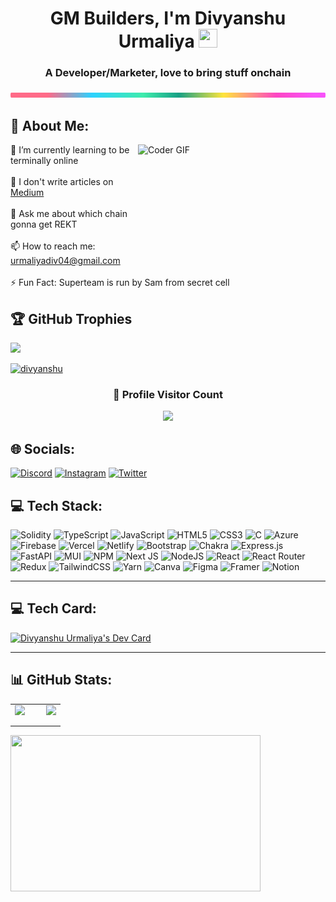 <h1 align="center">GM Builders, I'm Divyanshu Urmaliya <img src="https://raw.githubusercontent.com/MartinHeinz/MartinHeinz/master/wave.gif" width="30px" height="30px"></h1>
<h3 align="center"><b>A Developer/Marketer, love to bring stuff onchain</b> </h3>

<img src="https://github.com/ArshErgon/ArshErgon/blob/main/assets/header/lineBar.png" width="100%" height="8px"/>

## 💫 About Me:

<img align="right" alt="Coder GIF" height="200" width="300" src="https://raw.githubusercontent.com/abhisheknaiidu/abhisheknaiidu/master/code.gif"/>

🌱 I’m currently learning to be terminally online<br><br>
📝 I don't write articles on [Medium](https://medium.com/@urmaliyadiv04)<br><br>
💬 Ask me about which chain gonna get REKT<br><br>
📫 How to reach me: urmaliyadiv04@gmail.com<br><br>
⚡ Fun Fact: Superteam is run by Sam from secret cell


## 🏆 GitHub Trophies
![](https://github-profile-trophy.vercel.app/?username=urmaliyadivyanshu31&theme=radical&no-frame=true&no-bg=false&margin-w=4)

<p align="left"> <a href="https://twitter.com/urmaliyadivyanshu31" target="blank"><img src="https://img.shields.io/twitter/follow/divyanshu?logo=twitter&style=for-the-badge" alt="divyanshu" /></a></p>

<div align="center">
  <h3><b>📍 Profile Visitor Count</b></h3>
</div>
    
<!-- retro visitor counter -->  
<p align="center" >   
  <img src="https://profile-counter.glitch.me/urmaliyadivyanshu31/count.svg" />  
</p>


## 🌐 Socials:
[![Discord](https://img.shields.io/badge/Discord-%237289DA.svg?logo=discord&logoColor=white)](https://discord.gg/Divyanshu#1966) [![Instagram](https://img.shields.io/badge/Instagram-%23E4405F.svg?logo=Instagram&logoColor=white)](https://instagram.com/urmaliyadivyanshu31) [![Twitter](https://img.shields.io/badge/Twitter-%231DA1F2.svg?logo=Twitter&logoColor=white)](https://twitter.com/Divyanshueth) 



## 💻 Tech Stack:
![Solidity](https://img.shields.io/badge/Solidity-%23363636.svg?style=for-the-badge&logo=solidity&logoColor=white) ![TypeScript](https://img.shields.io/badge/typescript-%23007ACC.svg?style=for-the-badge&logo=typescript&logoColor=white) ![JavaScript](https://img.shields.io/badge/javascript-%23323330.svg?style=for-the-badge&logo=javascript&logoColor=%23F7DF1E) ![HTML5](https://img.shields.io/badge/html5-%23E34F26.svg?style=for-the-badge&logo=html5&logoColor=white) ![CSS3](https://img.shields.io/badge/css3-%231572B6.svg?style=for-the-badge&logo=css3&logoColor=white) ![C](https://img.shields.io/badge/c-%2300599C.svg?style=for-the-badge&logo=c&logoColor=white) ![Azure](https://img.shields.io/badge/azure-%230072C6.svg?style=for-the-badge&logo=azure-devops&logoColor=white) ![Firebase](https://img.shields.io/badge/firebase-%23039BE5.svg?style=for-the-badge&logo=firebase) ![Vercel](https://img.shields.io/badge/vercel-%23000000.svg?style=for-the-badge&logo=vercel&logoColor=white) ![Netlify](https://img.shields.io/badge/netlify-%23000000.svg?style=for-the-badge&logo=netlify&logoColor=#00C7B7) ![Bootstrap](https://img.shields.io/badge/bootstrap-%23563D7C.svg?style=for-the-badge&logo=bootstrap&logoColor=white) ![Chakra](https://img.shields.io/badge/chakra-%234ED1C5.svg?style=for-the-badge&logo=chakraui&logoColor=white) ![Express.js](https://img.shields.io/badge/express.js-%23404d59.svg?style=for-the-badge&logo=express&logoColor=%2361DAFB) ![FastAPI](https://img.shields.io/badge/FastAPI-005571?style=for-the-badge&logo=fastapi) ![MUI](https://img.shields.io/badge/MUI-%230081CB.svg?style=for-the-badge&logo=material-ui&logoColor=white) ![NPM](https://img.shields.io/badge/NPM-%23000000.svg?style=for-the-badge&logo=npm&logoColor=white) ![Next JS](https://img.shields.io/badge/Next-black?style=for-the-badge&logo=next.js&logoColor=white) ![NodeJS](https://img.shields.io/badge/node.js-6DA55F?style=for-the-badge&logo=node.js&logoColor=white) ![React](https://img.shields.io/badge/react-%2320232a.svg?style=for-the-badge&logo=react&logoColor=%2361DAFB) ![React Router](https://img.shields.io/badge/React_Router-CA4245?style=for-the-badge&logo=react-router&logoColor=white) ![Redux](https://img.shields.io/badge/redux-%23593d88.svg?style=for-the-badge&logo=redux&logoColor=white) ![TailwindCSS](https://img.shields.io/badge/tailwindcss-%2338B2AC.svg?style=for-the-badge&logo=tailwind-css&logoColor=white) ![Yarn](https://img.shields.io/badge/yarn-%232C8EBB.svg?style=for-the-badge&logo=yarn&logoColor=white) ![Canva](https://img.shields.io/badge/Canva-%2300C4CC.svg?style=for-the-badge&logo=Canva&logoColor=white) 	![Figma](https://img.shields.io/badge/figma-%23F24E1E.svg?style=for-the-badge&logo=figma&logoColor=white) ![Framer](https://img.shields.io/badge/Framer-black?style=for-the-badge&logo=framer&logoColor=blue) ![Notion](https://img.shields.io/badge/Notion-%23000000.svg?style=for-the-badge&logo=notion&logoColor=white)

---

## 💻 Tech Card:
 
 <a href="https://app.daily.dev/divyanshueth"><img src="https://api.daily.dev/devcards/v2/3rzU9aSu3719VDm3l9Njo.png?r=bal&type=default" width="356" alt="Divyanshu Urmaliya's Dev Card"/></a>

---

<h2>📊 GitHub Stats:</h2>
<table style="border-collapse: collapse; border: none;">
  <tr style="border: none;">
    <td style="border: none;">
      <img src="https://github-readme-stats.vercel.app/api?username=urmaliyadivyanshu31&theme=radical&hide_border=true&include_all_commits=true&count_private=true" style="width: 100%; max-width: 400px; margin-right: 10px; margin-bottom: 10px;" />
    </td>
    <td style="border: none;">
      <img src="https://github-readme-streak-stats.herokuapp.com/?user=urmaliyadivyanshu31&theme=radical&hide_border=true" style="width: 100%; max-width: 400px; margin-left: 10px; margin-bottom: 10px;" />
    </td>
  </tr>
</table>
<img align="center" src="https://github-readme-stats.vercel.app/api/top-langs/?username=urmaliyadivyanshu31&theme=radical&hide_border=true&include_all_commits=true&count_private=true&layout=compact" height="250" width="400" />
</div>

<!-- Proudly created with GPRM ( https://gprm.itsvg.in ) -->
